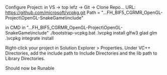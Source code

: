 Configure Project:
in VS -> top lefz -> Git -> Clone Repo... 
    URL: https://github.com/microsoft/vcpkg.git
    Path = "...FH_BIF5_CGRMR_OpenGL-Project\OpenGL-SnakeGame\include"

in CMD in "...FH_BIF5_CGRMR_OpenGL-Project\OpenGL-SnakeGame\include"
    ./bootstrap-vcpkg.bat
    .\vcpkg install glfw3 glad glm
    .\vcpkg integrate install

Right-click your project in Solution Explorer > Properties.
Under VC++ Directories, add the include path to Include Directories and the lib path to Library Directories.

Should now be Runable
